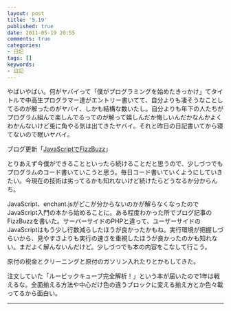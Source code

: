 ```yaml
---
layout: post
title: '5.19'
published: true
date: 2011-05-19 20:55
comments: true
categories:
- 日記
tags: []
keywords:
- 日記
---
```

やばいやばい。何がヤバイって「僕がプログラミングを始めたきっかけ」てタイトルで中高生プログラマー達がエントリー書いてて、自分よりも凄そうなことしてるのが解ったのがヤバイ、しかも結構な数いたし。自分よりも年下の人たちがプログラム組んで楽しんでるってのが解って嬉しんだか悔しいんだかなんかよくわかんないけど兎に角やる気は出てきたヤバイ。それと昨日の日記書いてから寝てないので眠いヤバイ。

ブログ更新「[JavaScriptでFizzBuzz](http://d.hatena.ne.jp/soramugi/20110519/1305771373 "JavaScriptでFizzBuzz")」

とりあえず今僕ができることといったら続けることだと思うので、少しづつでもプログラムのコード書いていこうと思う。毎日コード書いていくようにしていきたい。今現在の技術は劣ってるかも知れないけど続けたらどうなるか分からんち。

JavaScript、enchant.jsがどこが分からないのかが解らなくなったのでJavaScript入門の本から始めることに。ある程度わかった所でブログ記事のFizzBuzzを書いた。サーバーサイドのPHPと違って、ユーザーサイドのJavaScriptはもう少し行数減らしたほうが良かったかもね。実行環境が把握しづらいから、見やすさよりも実行の速さを重視したほうが良かったのかも知れない。まだよく解んないんだけど。少しづつでも本の内容をこなして行こう。

原付の税金とクリーニングと原付のガソリン入れたりとかもしてきた。

注文していた「ルービックキューブ完全解析！」という本が届いたので1年は戦えるな。全面揃える方法や中心だけ色の違うブロックに変える揃え方とか色々載ってるから面白い。

---

